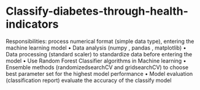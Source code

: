 # Classify-diabetes-through-health-indicators
Responsibilities: process numerical format (simple data type), entering the machine learning model 
• Data analysis (numpy , pandas , matplotlib) 
• Data processing (standard scaler) to standardize data before entering the model 
• Use Random Forest Classifier algorithms in Machine learning 
• Ensemble methods (randomizedsearchCV and gridsearchCV) to choose best parameter set for the highest model performance 
• Model evaluation (classification report) evaluate the accuracy of the classify model
